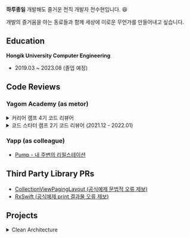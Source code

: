 **하루종일** 개발해도 즐거운 천직 개발자 천수현입니다. 😆  

개발의 즐거움을 아는 동료들과 함께 세상에 이로운 무언가를 만들어내고 싶습니다.  

## Education

**Hongik University Computer Engineering** 

- 2019.03 ~ 2023.08 (졸업 예정) 


## Code Reviews

### Yagom Academy (as metor)

<details>
<summary> 커리어 캠프 4기 코드 리뷰어</summary>
 
- 1주차 ([Step1](https://github.com/yagom-academy/ios-number-baseball/pull/50), [Step2](https://github.com/yagom-academy/ios-number-baseball/pull/66))
- 2주차 ([Step1](https://github.com/yagom-academy/ios-rock-paper-scissors/pull/89), [Step2](https://github.com/yagom-academy/ios-rock-paper-scissors/pull/101))
</details>

<details>
<summary> 코드 스타터 캠프 2기 코드 리뷰어 (2021.12 - 2022.01)</summary>
 
  - [1주차](https://github.com/yagom-academy/swift-starter-week1/pulls?q=is%3Apr+reviewed-by%3Aneph3779+is%3Aclosed+)
  - [2주차](https://github.com/yagom-academy/swift-starter-week2/pulls?q=is%3Apr+is%3Aclosed+reviewed-by%3Aneph3779+)
  - [3주차](https://github.com/yagom-academy/swift-starter-week3/pulls?q=is%3Apr+reviewed-by%3Aneph3779+is%3Aclosed+)
  - [4주차](https://github.com/yagom-academy/swift-starter-week4/pulls?q=is%3Apr+is%3Aclosed+reviewed-by%3Aneph3779)
  - [5주차](https://github.com/yagom-academy/swift-starter-week5/pulls?q=is%3Apr+is%3Aclosed+reviewed-by%3Aneph3779)
</details>

### Yapp (as colleague)

- [Pump - 내 주변의 리필스테이션](https://github.com/YAPP-Github/21st-ALL-Rounder-Team-1-iOS/pulls)


## Third Party Library PRs

- [CollectionViewPagingLayout (공식예제 문법적 오류 제보)](https://github.com/amirdew/CollectionViewPagingLayout/pull/78)
- [RxSwift (공식예제 print 결과물 오류 제보)](https://github.com/ReactiveX/RxSwift/pull/2471)

## Projects
<details>
<summary> Clean Architecture </summary>
   
 
 [Presentation Reference (팀원에게 Clean Architecture를 소개하기 위해 제작한 ppt)](https://github.com/Neph3779/CleanArchitecture-Presentation)
 
**iOS-Wanted PreOnboarding**
  - [GyroData](https://github.com/Neph3779/ios-wanted-GyroData)
    - CMMotionManager를 활용해 유저의 gyro, acc 데이터를 가시적으로 그래프화하여 보여주는 어플리케이션입니다.
  - [BoxOffice](https://github.com/Neph3779/ios-wanted-BoxOffice)
    - 영화의 주간 순위와 정보를 보여주고, 영화에 리뷰를 남길 수 있는 어플리케이션입니다.
  - [PersonalScheduler](https://github.com/Neph3779/ios-wanted-PersonalScheduler)
    - 일정의 추가 및 관리가 가능하며, 일정의 시작시간에 알림을 받을 수 있는 어플리케이션입니다.
 
[Pump - 내 주변의 리필스테이션](https://github.com/YAPP-Github/21st-ALL-Rounder-Team-1-iOS)
  - 9인으로 구성된 팀(PM, BE, WEB, iOS, Design)에서 진행한 프로젝트로, 내 주변의 리필스테이션을 검색하거나 매장의 정보를 확인할 수 있으며, 매장에 대한 리뷰를 남길 수 있는 어플리케이션입니다.
</details>
